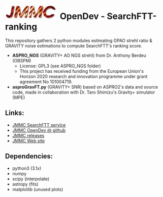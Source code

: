 # ![JMMC logo](https://github.com/JMMC-OpenDev/.github/blob/main/doc/JMMC-logo.jpg) OpenDev - SearchFTT-ranking
This repository gathers 2 python modules estimating GPAO strehl ratio &amp; GRAVITY noise estimations to compute SearchFTT's ranking score.

- **ASPRO_NGS** (GRAVITY+ AO NGS strehl) from Dr. Anthony Berdeu (OBSPM)
  - License: GPL3 (see ASPRO_NGS folder)
  - This project has received funding from the European Union's Horizon 2020 research and innovation programme under grant agreement No 101004719.
- **asproGravFT.py** (GRAVITY+ SNR) based on ASPRO2's data and source code, made in collaboration with Dr. Taro Shimizu's Gravity+ simulator (MPE)


## Links:
- [JMMC SearchFTT service](https://searchftt.jmmc.fr/)
- [JMMC OpenDev @ github](https://github.com/JMMC-OpenDev/)
- [JMMC releases](https://www.jmmc.fr/releases/)
- [JMMC Web site](https://www.jmmc.fr)


## Dependencies:
- python3 (3.1x)
- numpy
- scipy (interpolate)
- astropy (fits)
- matplotlib (unused plots)

